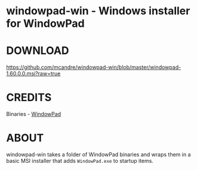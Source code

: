 # windowpad-win - Windows installer for WindowPad

# DOWNLOAD

https://github.com/mcandre/windowpad-win/blob/master/windowpad-1.60.0.0.msi?raw=true

# CREDITS

Binaries - [WindowPad](http://www.autohotkey.com/board/topic/19990-windowpad-window-moving-tool/)

# ABOUT

windowpad-win takes a folder of WindowPad binaries and wraps them in a basic MSI installer that adds `WindowPad.exe` to startup items.
